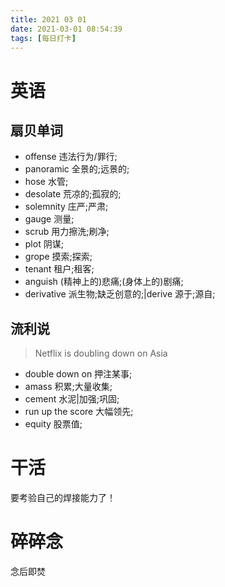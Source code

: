 ```yaml
---
title: 2021 03 01 
date: 2021-03-01 08:54:39
tags: [每日打卡]
---
```

# 英语
## 扇贝单词
- offense 违法行为/罪行;
- panoramic 全景的;远景的;
- hose 水管;
- desolate 荒凉的;孤寂的;
- solemnity 庄严;严肃;
- gauge 测量;
- scrub 用力擦洗;刷净;
- plot 阴谋;
- grope 摸索;探索;
- tenant 租户;租客;
- anguish (精神上的)悲痛;(身体上的)剧痛;
- derivative 派生物;缺乏创意的;|derive 源于;源自;
## 流利说
> Netflix is doubling down on Asia
- double down on 押注某事;
- amass 积累;大量收集;
- cement 水泥|加强;巩固;
- run up the score 大幅领先;
- equity 股票值;
# 干活
要考验自己的焊接能力了！
# 碎碎念
念后即焚